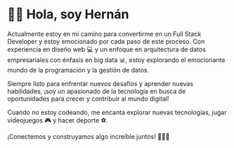 # 👨‍💻 Hola, soy Hernán

Actualmente estoy en mi camino para convertirme en un Full Stack Developer y estoy emocionado por cada paso de este proceso. Con experiencia en diseño web 💻 y un enfoque en arquitectura de datos empresariales con énfasis en big data 📊, estoy explorando el emocionante mundo de la programación y la gestión de datos.

Siempre listo para enfrentar nuevos desafíos y aprender nuevas habilidades, ¡soy un apasionado de la tecnología en busca de oportunidades para crecer y contribuir al mundo digital!

Cuando no estoy codeando, me encanta explorar nuevas tecnologías, jugar videojuegos 🎮 y hacer deporte ⚽.

¡Conectemos y construyamos algo increíble juntos! 👨‍💻✨

